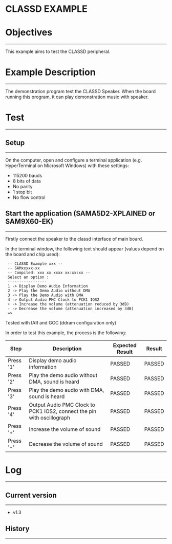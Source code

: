CLASSD EXAMPLE
============

# Objectives
------------
This example aims to test the CLASSD peripheral.

# Example Description
---------------------
The demonstration program test the CLASSD Speaker. When the board running this
program, it can play demonstration music with speaker.

# Test
------

## Setup
--------
On the computer, open and configure a terminal application
(e.g. HyperTerminal on Microsoft Windows) with these settings:
 - 115200 bauds
 - 8 bits of data
 - No parity
 - 1 stop bit
 - No flow control

## Start the application (SAMA5D2-XPLAINED or SAM9X60-EK)
--------
Firstly connect the speaker to the classd interface of main board.

In the terminal window, the following text should appear (values depend on the
board and chip used):
```
 -- CLASSD Example xxx --
 -- SAMxxxxx-xx
 -- Compiled: xxx xx xxxx xx:xx:xx --
 Select an option :
 -----------------	
 1 -> Display Demo Audio Information
 2 -> Play the Demo Audio without DMA
 3 -> Play the Demo Audio with DMA	
 4 -> Output Audio PMC Clock to PCK1 IOS2
 + -> Increase the volume (attenuation reduced by 3dB)
 - -> Decrease the volume (attenuation increased by 3dB)
 =>	
```

Tested with IAR and GCC (ddram configuration only)

In order to test this example, the process is the following:

Step | Description | Expected Result | Result
-----|-------------|-----------------|-------
Press '1' | Display demo audio information | PASSED | PASSED
Press '2' | Play the demo audio without DMA, sound is heard | PASSED | PASSED
Press '3' | Play the demo audio with DMA, sound is heard | PASSED | PASSED
Press '4' | Output Audio PMC Clock to PCK1 IOS2, connect the pin with oscillograph | PASSED | PASSED
Press '+' | Increase the volume of sound | PASSED | PASSED
Press '-' | Decrease the volume of sound | PASSED | PASSED


# Log
------

## Current version
--------
 - v1.3

## History
--------
